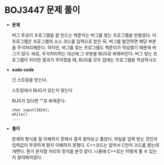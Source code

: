 # BOJ3447 문제 풀이
  - __문제__

    버그 투성이 프로그램을 잘 만드는 백준이는 버그를 찾는 프로그램을 만들었다. 이 프로그램은 프로그램의 소스 코드를 입력으로 받은 뒤, 버그를 발견하면 해당 부분을 주석처리해준다. 하지만, 버그를 찾는 프로그램도 백준이가 작성했기 때문에 버그가 있다. 바로, 주석처리하는 대신에 그 부분을 BUG로 바꿔버린다. 버그 찾는 프로그램이 처리한 결과가 주어졌을 때, BUG를 모두 없애는 프로그램을 작성하시오.

- __sudo code__
  
    긴 스트링을 받는다.

    스트링에서 BUG가 있는지 찾는다
    
    BUG가 있다면 ""로 바꿔준다.
    
    
    ```
    char input[1024];
    while()
    ....

    ```

- __풀이__

  문제의 형식을 잘 이해하지 못해서 결국 찾아보고 풀었다. 파일을 입력 받는 것인지 입력값이 뚜렷하게 뭔지 이해하지 못했다. C++코드는 없어서 C언어 코드를 봤는데 개쩐다. 뭔가 문자열 처리의 정석을 본것 같다. 나중에 C++로는 어떻게 풀 수 있는지 찾아봐야겠다.
